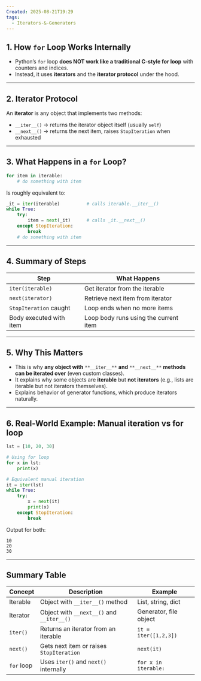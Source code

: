 ```yaml
---
Created: 2025-08-21T19:29
tags:
  - Iterators-&-Generators
---
```

## 1. How `for` Loop Works Internally

- Python’s `for` loop **does NOT work like a traditional C-style for loop** with counters and indices.
- Instead, it uses **iterators** and the **iterator protocol** under the hood.

---

## 2. Iterator Protocol

An **iterator** is any object that implements two methods:

- `__iter__()` → returns the iterator object itself (usually `self`)
- `__next__()` → returns the next item, raises `StopIteration` when exhausted

---

## 3. What Happens in a `for` Loop?

```Python
for item in iterable:
    # do something with item
```

Is roughly equivalent to:

```Python
_it = iter(iterable)          # calls iterable.__iter__()
while True:
    try:
        item = next(_it)      # calls _it.__next__()
    except StopIteration:
        break
    # do something with item
```

---

## 4. Summary of Steps

|Step|What Happens|
|---|---|
|`iter(iterable)`|Get iterator from the iterable|
|`next(iterator)`|Retrieve next item from iterator|
|`StopIteration` caught|Loop ends when no more items|
|Body executed with item|Loop body runs using the current item|

---

## 5. Why This Matters

- This is why **any object with** `**__iter__**` **and** `**__next__**` **methods can be iterated over** (even custom classes).
- It explains why some objects are **iterable** but **not iterators** (e.g., lists are iterable but not iterators themselves).
- Explains behavior of generator functions, which produce iterators naturally.

---

## 6. Real-World Example: Manual iteration vs for loop

```Python
lst = [10, 20, 30]

# Using for loop
for x in lst:
    print(x)

# Equivalent manual iteration
it = iter(lst)
while True:
    try:
        x = next(it)
        print(x)
    except StopIteration:
        break
```

Output for both:

```Plain
10
20
30
```

---

## Summary Table

|Concept|Description|Example|
|---|---|---|
|Iterable|Object with `__iter__()` method|List, string, dict|
|Iterator|Object with `__next__()` and `__iter__()`|Generator, file object|
|`iter()`|Returns an iterator from an iterable|`it = iter([1,2,3])`|
|`next()`|Gets next item or raises `StopIteration`|`next(it)`|
|`for` loop|Uses `iter()` and `next()` internally|`for x in iterable:`|
